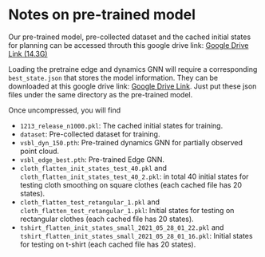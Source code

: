 # Notes on pre-trained model
Our pre-trained model, pre-collected dataset and the cached initial states for planning can be accessed throuth this google drive link: [Google Drive Link (14.3G)](https://drive.google.com/file/d/16KjI8ONMgfuUWMHWP1rT2x7B97n94BFo/view?usp=sharing)

Loading the pretraine edge and dynamics GNN will require a corresponding `best_state.json` that stores the model information. They can be downloaded at this google drive link: [Google Drive Link](https://drive.google.com/drive/folders/1CdCodTJ65NGK2qMK0wjsaOp_Ra6sTmD7?usp=sharing). Just put these json files under the same directory as the pre-trained model.

Once uncompressed, you will find
* `1213_release_n1000.pkl`: The cached initial states for training.
* `dataset`: Pre-collected dataset for training.
* `vsbl_dyn_150.pth`: Pre-trained dynamics GNN for partially observed point cloud.
* `vsbl_edge_best.pth`: Pre-trained Edge GNN.
* `cloth_flatten_init_states_test_40.pkl` and `cloth_flatten_init_states_test_40_2.pkl`: in total 40 initial states for testing cloth smoothing on square clothes (each cached file has 20 states).
* `cloth_flatten_test_retangular_1.pkl` and `cloth_flatten_test_retangular_1.pkl`: Initial states for testing on rectangular clothes (each cached file has 20 states).
* `tshirt_flatten_init_states_small_2021_05_28_01_22.pkl` and `tshirt_flatten_init_states_small_2021_05_28_01_16.pkl`: Initial states for testing on t-shirt (each cached file has 20 states).
